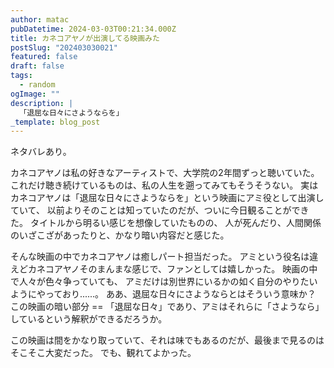 ```yaml
---
author: matac
pubDatetime: 2024-03-03T00:21:34.000Z
title: カネコアヤノが出演してる映画みた
postSlug: "202403030021"
featured: false
draft: false
tags:
  - random
ogImage: ""
description: |
  「退屈な日々にさようならを」
_template: blog_post
---
```


ネタバレあり。

カネコアヤノは私の好きなアーティストで、大学院の2年間ずっと聴いていた。
これだけ聴き続けているものは、私の人生を遡ってみてもそうそうない。
実はカネコアヤノは「退屈な日々にさようならを」という映画にアミ役として出演していて、
以前よりそのことは知っていたのだが、ついに今日観ることができた。
タイトルから明るい感じを想像していたものの、
人が死んだり、人間関係のいざこざがあったりと、かなり暗い内容だと感じた。

そんな映画の中でカネコアヤノは癒しパート担当だった。
アミという役名は違えどカネコアヤノそのまんまな感じで、ファンとしては嬉しかった。
映画の中で人々が色々争っていても、
アミだけは別世界にいるかの如く自分のやりたいようにやっており......。
ああ、退屈な日々にさようならとはそういう意味か？
この映画の暗い部分 == 「退屈な日々」であり、アミはそれらに「さようなら」しているという解釈ができるだろうか。

この映画は間をかなり取っていて、それは味でもあるのだが、最後まで見るのはそこそこ大変だった。
でも、観れてよかった。
